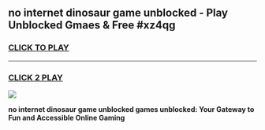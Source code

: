 
## no internet dinosaur game unblocked - Play Unblocked Gmaes & Free #xz4qg
<h3>
<a href="https://news.freeplayer.one?title=no_internet_dinosaur_game_unblocked&ref=24F">CLICK TO PLAY</a></h3>
<hr>

<h3>
<a href="https://news.freeplayer.one?title=no_internet_dinosaur_game_unblocked&ref=24F">CLICK 2 PLAY</a>
  
</h3>

<a href="https://news.freeplayer.one?title=no_internet_dinosaur_game_unblocked&ref=24F/"><img src="https://clearcache.store/games.png"></a>


**no internet dinosaur game unblocked games unblocked: Your Gateway to Fun and Accessible Online Gaming**
